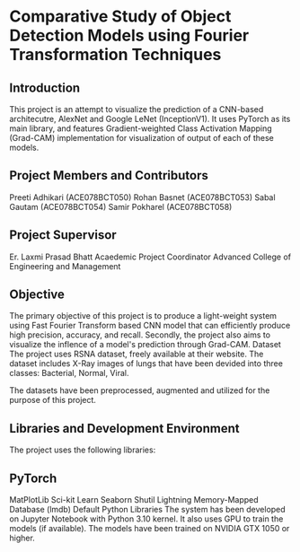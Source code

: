 # Comparative Study of Object Detection Models using Fourier Transformation Techniques
## Introduction
This project is an attempt to visualize the prediction of a CNN-based architecutre, AlexNet and Google LeNet (InceptionV1). It uses PyTorch as its main library, and features Gradient-weighted Class Activation Mapping (Grad-CAM) implementation for visualization of output of each of these models.

## Project Members and Contributors
Preeti Adhikari (ACE078BCT050)
Rohan Basnet (ACE078BCT053)
Sabal Gautam (ACE078BCT054)
Samir Pokharel (ACE078BCT058)
## Project Supervisor
Er. Laxmi Prasad Bhatt
Acaedemic Project Coordinator
Advanced College of Engineering and Management

## Objective
The primary objective of this project is to produce a light-weight system using Fast Fourier Transform based CNN model that can efficiently produce high precision, accuracy, and recall.
Secondly, the project also aims to visualize the inflence of a model's prediction through Grad-CAM.
Dataset
The project uses RSNA dataset, freely available at their website. The dataset includes X-Ray images of lungs that have been devided into three classes: Bacterial, Normal, Viral.

The datasets have been preprocessed, augmented and utilized for the purpose of this project.

## Libraries and Development Environment
The project uses the following libraries:

## PyTorch
MatPlotLib
Sci-kit Learn
Seaborn
Shutil
Lightning Memory-Mapped Database (lmdb)
Default Python Libraries
The system has been developed on Jupyter Notebook with Python 3.10 kernel. It also uses GPU to train the models (if available). The models have been trained on NVIDIA GTX 1050 or higher.
